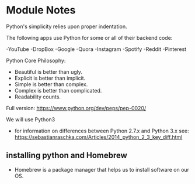 
# Module Notes

Python's simplicity relies upon proper indentation.

The following apps use Python for some or all of their backend code:

-YouTube
-DropBox
-Google
-Quora
-Instagram
-Spotify
-Reddit
-Pinterest

Python Core Philosophy:
- Beautiful is better than ugly.
- Explicit is better than implicit.
- Simple is better than complex.
- Complex is better than complicated.
- Readability counts.

Full version: https://www.python.org/dev/peps/pep-0020/

We will use Python3
- for information on differences between Python 2.7.x and Python 3.x see: https://sebastianraschka.com/Articles/2014_python_2_3_key_diff.html

## installing python and Homebrew

- Homebrew is a package manager that helps us to install software on our OS.


